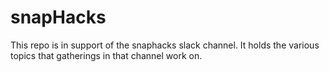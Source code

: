 # snapHacks
This repo is in support of the snaphacks slack channel.  It holds the various topics that gatherings in that channel work on.
